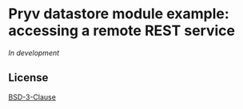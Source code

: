 # Pryv datastore module example: accessing a remote REST service

*In development*


## License

[BSD-3-Clause](LICENSE)
